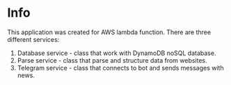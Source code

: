 # Info
This application was created for AWS lambda function.
There are three different services:
1. Database service - class that work with DynamoDB noSQL database.
2. Parse service - class that parse and structure data from websites.
3. Telegram service - class that connects to bot and sends messages with news.
